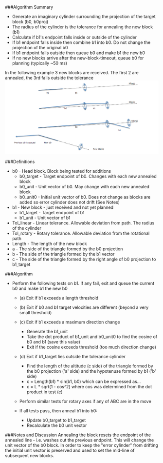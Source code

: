 ###Algorithm Summary
- Generate an imaginary cylinder surrounding the projection of the target block (b0, b0proj)
- The radius of the cylinder is the tolerance for annealing the new block (b1)
- Calculate if b1's endpoint falls inside or outside of the cylinder
- If b1 endpoint falls inside then combine b1 into b0. Do not change the projection of the original b0
- If b1 endpoint falls outside then queue b0 and make b1 the new b0
- If no new blocks arrive after the new-block-timeout, queue b0 for planning (typically ~50 ms)
	
In the following example 3 new blocks are received. The first 2 are annealed, the 3rd falls outside the tolerance
![](images/BlockAnnealing-2016-01-29.png)

###Definitions
- b0 - Head block. Block being tested for additions		
  - b0_target - Target endpoint of b0. Changes with each new annealed block		
  - b0_unit - Unit vector of b0. May change with each new annealed block		
  - b0_unit0 - Initial unit vector of b0. Does not change as blocks are added so error cylinder does not drift (See Notes)	
- b1 - New block - just received and not yet planned		
  - b1_target - Target endpoint of b1		
  - b1_unit - Unit vector of b1		
- Tol_linear - Linear tolerance. Allowable deviation from path. The radius of the cylinder		
- Tol_rotary - Rotary tolerance. Allowable deviation from the rotational path		
- Length - The length of the new block		
- a - The side of the triangle formed by the b0 projection		
- b - The side of the triangle formed by the b1 vector		
- c - The side of the triangle formed by the right angle of b0 projection to b1_target		

###Algorithm
- Perform the following tests on b1. If any fail, exit and queue the current b0 and make b1 the new b0
		
  - (a) Exit if b1 exceeds a length threshold			

  - (b) Exit if b0 and b1 target velocities are different (beyond a very small threshold)			

  - (c) Exit if b1 exceeds a maximum direction change			
    - Generate the b1_unit			
    - Take the dot product of b1_unit and b0_unit0 to find the cosine of b0 and b1 (save this value)			
    - Exit if the cosine exceeds threshold (too much direction change)			
				
  - (d) Exit if b1_target lies outside the tolerance cylinder			
    - Find the length of the altitude (c side) of the triangle formed by the b0 projection ('a' side) and the hypotenuse formed by b1 ('b' side)			
    - c = Length(b1) * sin(b1, b0)			which can be expressed as…
    - c = L * sqrt(1 - cos^2)			where cos was determined from the dot product in test (c)
				
  - Perform similar tests for rotary axes if any of ABC are in the move			
  - If all tests pass, then anneal b1 into b0:			
    - Update b0_target to b1_target			
    - Recalculate the b0 unit vector			
				
###Notes and Discussion
Annealing the block resets the endpoint of the annealed line - i.e. washes out the previous endpoint. This will change the unit vector of the b0 block. In order to keep the "error cylinder" from drifting the initial unit vector is preserved and used to set the mid-line of subsequent new blocks.
